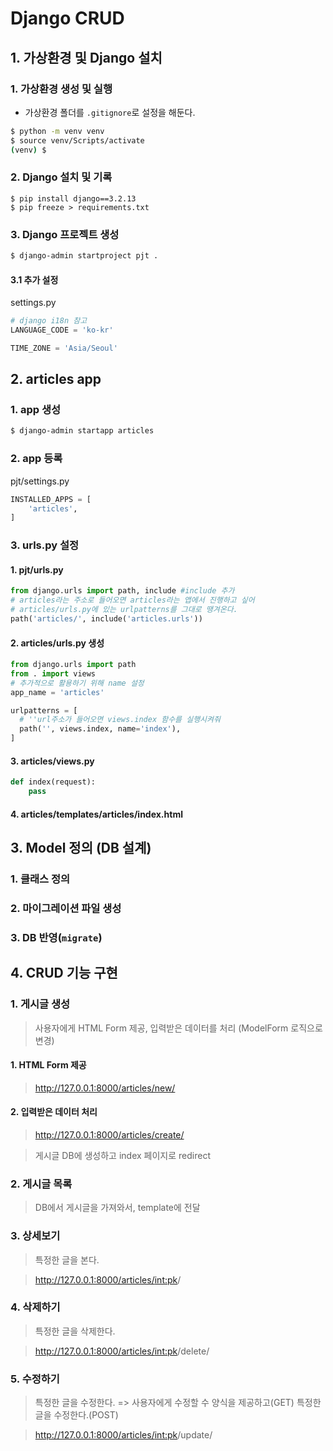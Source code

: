 # Django CRUD

## 1. 가상환경 및 Django 설치

### 1. 가상환경 생성 및 실행

- 가상환경 폴더를 `.gitignore`로 설정을 해둔다.

```bash
$ python -m venv venv
$ source venv/Scripts/activate
(venv) $
```

### 2. Django 설치 및 기록

```
$ pip install django==3.2.13
$ pip freeze > requirements.txt
```

### 3. Django 프로젝트 생성

```bash
$ django-admin startproject pjt .
```

#### 3.1 추가 설정
settings.py
```python
# django i18n 참고
LANGUAGE_CODE = 'ko-kr'

TIME_ZONE = 'Asia/Seoul'
```


## 2. articles app

### 1. app 생성
```bash
$ django-admin startapp articles
```

### 2. app 등록
pjt/settings.py
```python
INSTALLED_APPS = [
    'articles',
]
```

### 3. urls.py 설정
#### 1. pjt/urls.py
```python
from django.urls import path, include #include 추가
# articles라는 주소로 들어오면 articles라는 앱에서 진행하고 싶어
# articles/urls.py에 있는 urlpatterns를 그대로 땡겨온다.
path('articles/', include('articles.urls'))
```
#### 2. articles/urls.py 생성
```python
from django.urls import path
from . import views
# 추가적으로 활용하기 위해 name 설정
app_name = 'articles'

urlpatterns = [
  # ''url주소가 들어오면 views.index 함수를 실행시켜줘
  path('', views.index, name='index'),
]
```
#### 3. articles/views.py
```python
def index(request):
    pass
```

#### 4. articles/templates/articles/index.html




## 3. Model 정의 (DB 설계)

### 1. 클래스 정의

### 2. 마이그레이션 파일 생성

### 3. DB 반영(`migrate`)

## 4. CRUD 기능 구현

### 1. 게시글 생성

> 사용자에게 HTML Form 제공, 입력받은 데이터를 처리 (ModelForm 로직으로 변경)

#### 1. HTML Form 제공

> http://127.0.0.1:8000/articles/new/

#### 2. 입력받은 데이터 처리

> http://127.0.0.1:8000/articles/create/

> 게시글 DB에 생성하고 index 페이지로 redirect

### 2. 게시글 목록

> DB에서 게시글을 가져와서, template에 전달

### 3. 상세보기

> 특정한 글을 본다.

> http://127.0.0.1:8000/articles/<int:pk>/

### 4. 삭제하기

> 특정한 글을 삭제한다.

> http://127.0.0.1:8000/articles/<int:pk>/delete/

### 5. 수정하기

> 특정한 글을 수정한다. => 사용자에게 수정할 수 양식을 제공하고(GET) 특정한 글을 수정한다.(POST)

> http://127.0.0.1:8000/articles/<int:pk>/update/